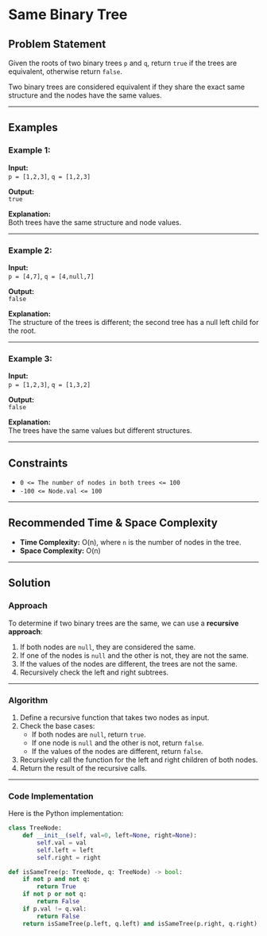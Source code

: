 # Same Binary Tree

## Problem Statement
Given the roots of two binary trees `p` and `q`, return `true` if the trees are equivalent, otherwise return `false`.

Two binary trees are considered equivalent if they share the exact same structure and the nodes have the same values.

---

## Examples

### Example 1:
**Input:**  
`p = [1,2,3]`, `q = [1,2,3]`  

**Output:**  
`true`  

**Explanation:**  
Both trees have the same structure and node values.

---

### Example 2:
**Input:**  
`p = [4,7]`, `q = [4,null,7]`  

**Output:**  
`false`  

**Explanation:**  
The structure of the trees is different; the second tree has a null left child for the root.

---

### Example 3:
**Input:**  
`p = [1,2,3]`, `q = [1,3,2]`  

**Output:**  
`false`  

**Explanation:**  
The trees have the same values but different structures.

---

## Constraints
- `0 <= The number of nodes in both trees <= 100`
- `-100 <= Node.val <= 100`

---

## Recommended Time & Space Complexity
- **Time Complexity:** O(n), where `n` is the number of nodes in the tree.
- **Space Complexity:** O(n)

---

## Solution

### Approach
To determine if two binary trees are the same, we can use a **recursive approach**:
1. If both nodes are `null`, they are considered the same.
2. If one of the nodes is `null` and the other is not, they are not the same.
3. If the values of the nodes are different, the trees are not the same.
4. Recursively check the left and right subtrees.

---

### Algorithm
1. Define a recursive function that takes two nodes as input.
2. Check the base cases:
   - If both nodes are `null`, return `true`.
   - If one node is `null` and the other is not, return `false`.
   - If the values of the nodes are different, return `false`.
3. Recursively call the function for the left and right children of both nodes.
4. Return the result of the recursive calls.

---

### Code Implementation
Here is the Python implementation:

```python
class TreeNode:
    def __init__(self, val=0, left=None, right=None):
        self.val = val
        self.left = left
        self.right = right

def isSameTree(p: TreeNode, q: TreeNode) -> bool:
    if not p and not q:
        return True
    if not p or not q:
        return False
    if p.val != q.val:
        return False
    return isSameTree(p.left, q.left) and isSameTree(p.right, q.right)
